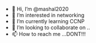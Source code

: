 - 👋 Hi, I’m @mashal2020
- 👀 I’m interested in networking
- 🌱 I’m currently learning CCNP
- 💞️ I’m looking to collaborate on ..
- 📫 How to reach me ...DONT!!!

<!---
mashal2020/mashal2020 is a ✨ special ✨ repository because its `README.md` (this file) appears on your GitHub profile.
You can click the Preview link to take a look at your changes.
--->
